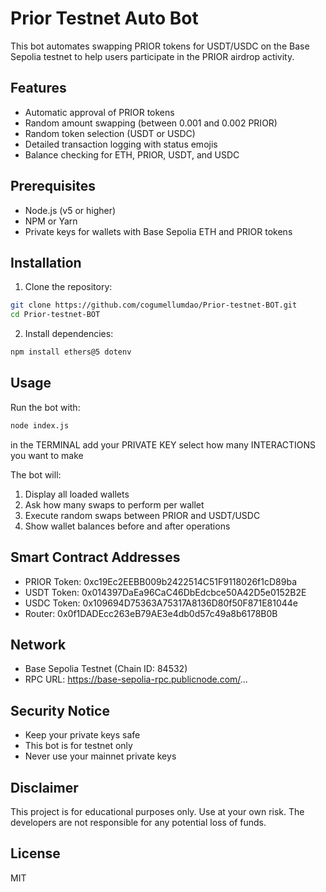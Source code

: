 # Prior Testnet Auto Bot

This bot automates swapping PRIOR tokens for USDT/USDC on the Base Sepolia testnet to help users participate in the PRIOR airdrop activity.

## Features

- Automatic approval of PRIOR tokens
- Random amount swapping (between 0.001 and 0.002 PRIOR)
- Random token selection (USDT or USDC)
- Detailed transaction logging with status emojis
- Balance checking for ETH, PRIOR, USDT, and USDC

## Prerequisites

- Node.js (v5 or higher)
- NPM or Yarn
- Private keys for wallets with Base Sepolia ETH and PRIOR tokens

## Installation

1. Clone the repository:

```bash
git clone https://github.com/cogumellumdao/Prior-testnet-BOT.git
cd Prior-testnet-BOT
```

2. Install dependencies:

```bash
npm install ethers@5 dotenv
```

## Usage

Run the bot with:

```bash
node index.js
```

in the TERMINAL add your PRIVATE KEY
select how many INTERACTIONS you want to make


The bot will:
1. Display all loaded wallets
2. Ask how many swaps to perform per wallet
3. Execute random swaps between PRIOR and USDT/USDC
4. Show wallet balances before and after operations

## Smart Contract Addresses

- PRIOR Token: 0xc19Ec2EEBB009b2422514C51F9118026f1cD89ba
- USDT Token: 0x014397DaEa96CaC46DbEdcbce50A42D5e0152B2E
- USDC Token: 0x109694D75363A75317A8136D80f50F871E81044e
- Router: 0x0f1DADEcc263eB79AE3e4db0d57c49a8b6178B0B

## Network

- Base Sepolia Testnet (Chain ID: 84532)
- RPC URL: https://base-sepolia-rpc.publicnode.com/...

## Security Notice

- Keep your private keys safe
- This bot is for testnet only
- Never use your mainnet private keys

## Disclaimer

This project is for educational purposes only. Use at your own risk. The developers are not responsible for any potential loss of funds.

## License

MIT

